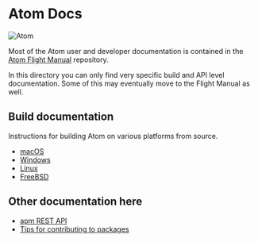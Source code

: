 # Atom Docs

![Atom](https://cloud.githubusercontent.com/assets/72919/2874231/3af1db48-d3dd-11e3-98dc-6066f8bc766f.png)

Most of the Atom user and developer documentation is contained in the [Atom Flight Manual](https://github.com/atom/flight-manual.atom.io) repository.

In this directory you can only find very specific build and API level documentation. Some of this may eventually move to the Flight Manual as well.

## Build documentation

Instructions for building Atom on various platforms from source.

* [macOS](./build-instructions/macos.md)
* [Windows](./build-instructions/windows.md)
* [Linux](./build-instructions/linux.md)
* [FreeBSD](./build-instructions/freebsd.md)

## Other documentation here

* [apm REST API](./apm-rest-api.md)
* [Tips for contributing to packages](./contributing-to-packages.md)

